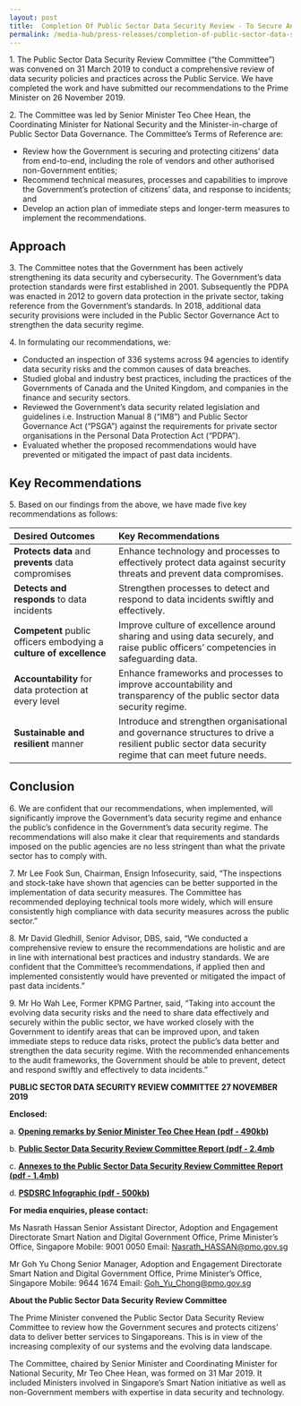```yaml
---
layout: post
title:  Completion Of Public Sector Data Security Review - To Secure And Protect Citizens’ Data
permalink: /media-hub/press-releases/completion-of-public-sector-data-security-review-to-secure-and-protect-citizens-data
---
```


1\. The Public Sector Data Security Review Committee (“the Committee”) was convened on 31 March 2019 to conduct a comprehensive review of data security policies and practices across the Public Service. We have completed the work and have submitted our recommendations to the Prime Minister on 26 November 2019.

2\. The Committee was led by Senior Minister Teo Chee Hean, the Coordinating Minister for National Security and the Minister-in-charge of Public Sector Data Governance. The Committee’s Terms of Reference are:

  * Review how the Government is securing and protecting citizens’ data from end-to-end, including the role of vendors and other authorised non-Government entities;
  * Recommend technical measures, processes and capabilities to improve the Government’s protection of citizens’ data, and response to incidents; and
  * Develop an action plan of immediate steps and longer-term measures to implement the recommendations.

## Approach 

3\. The Committee notes that the Government has been actively strengthening its data security and cybersecurity. The Government’s data protection standards were first established in 2001. Subsequently the PDPA was enacted in 2012 to govern data protection in the private sector, taking reference from the Government’s standards. In 2018, additional data security provisions were included in the Public Sector Governance Act to strengthen the data security regime.

4\. In formulating our recommendations, we:

  * Conducted an inspection of 336 systems across 94 agencies to identify data security risks and the common causes of data breaches.
  * Studied global and industry best practices, including the practices of the Governments of Canada and the United Kingdom, and companies in the finance and security sectors.
  * Reviewed the Government’s data security related legislation and guidelines i.e. Instruction Manual 8 (“IM8”) and Public Sector Governance Act (“PSGA”) against the requirements for private sector organisations in the Personal Data Protection Act (“PDPA”).
  * Evaluated whether the proposed recommendations would have prevented or mitigated the impact of past data incidents.

## Key Recommendations

5\. Based on our findings from the above, we have made five key recommendations as follows:


| **Desired Outcomes**| **Key Recommendations** |
|:--------| :-------------|
| **Protects data** and **prevents** data compromises| Enhance technology and processes to effectively protect data against security threats and prevent data compromises.
|**Detects and responds** to data incidents |Strengthen processes to detect and respond to data incidents swiftly and effectively.|
|**Competent** public officers embodying a **culture of excellence**|Improve culture of excellence around sharing and using data securely, and raise public officers’ competencies in safeguarding data.|
|**Accountability** for data protection at every level|Enhance frameworks and processes to improve accountability and transparency of the public sector data security regime.|
|**Sustainable and resilient** manner|Introduce and strengthen organisational and governance structures to drive a resilient public sector data security regime that can meet future needs.|

## Conclusion

6\. We are confident that our recommendations, when implemented, will significantly improve the Government’s data security regime and enhance the public’s confidence in the Government’s data security regime. The recommendations will also make it clear that requirements and standards imposed on the public agencies are no less stringent than what the private sector has to comply with.

7\. Mr Lee Fook Sun, Chairman, Ensign Infosecurity, said, “The inspections and stock-take have shown that agencies can be better supported in the implementation of data security measures. The Committee has recommended deploying technical tools more widely, which will ensure consistently high compliance with data security measures across the public sector.”

8\. Mr David Gledhill, Senior Advisor, DBS, said, “We conducted a comprehensive review to ensure the recommendations are holistic and are in line with international best practices and industry standards. We are confident that the Committee’s recommendations, if applied then and implemented consistently would have prevented or mitigated the impact of past data incidents.”

9\. Mr Ho Wah Lee, Former KPMG Partner, said, “Taking into account the evolving data security risks and the need to share data effectively and securely within the public sector, we have worked closely with the Government to identify areas that can be improved upon, and taken immediate steps to reduce data risks, protect the public’s data better and strengthen the data security regime. With the recommended enhancements to the audit frameworks, the Government should be able to prevent, detect and respond swiftly and effectively to data incidents.”

**PUBLIC SECTOR DATA SECURITY REVIEW COMMITTEE**
**27 NOVEMBER 2019**

**Enclosed:**

a. **[Opening remarks by Senior Minister Teo Chee Hean (pdf - 490kb)](/files/press-releases/2019/opening-remarks-by-sm-teo-at-psdsrc-press-conference-27-nov-2019.pdf)**

b. **[Public Sector Data Security Review Committee Report (pdf - 2.4mb](/files/publications/psdsrc-main-report-Nov2019.pdf)**

c. **[Annexes to the Public Sector Data Security Review Committee Report (pdf - 1.4mb)](/files/publications/annexes-to-the-psdsrc-final-report.pdf)**

d. **[PSDSRC Infographic (pdf - 500kb)](/files/abt-smart-nation/psdsrc-infographic.pdf)**

**For media enquiries, please contact:**

Ms Nasrath Hassan
Senior Assistant Director, Adoption and Engagement Directorate
Smart Nation and Digital Government Office, Prime Minister’s Office, Singapore
Mobile: 9001 0050
Email: [Nasrath_HASSAN@pmo.gov.sg](mailto:Nasrath_HASSAN@pmo.gov.sg)

Mr Goh Yu Chong
Senior Manager, Adoption and Engagement Directorate
Smart Nation and Digital Government Office, Prime Minister’s Office, Singapore
Mobile: 9644 1674
Email: [Goh_Yu_Chong@pmo.gov.sg](mailto:Goh_Yu_Chong@pmo.gov.sg)

**About the Public Sector Data Security Review Committee**

The Prime Minister convened the Public Sector Data Security Review Committee to review how the Government secures and protects citizens’ data to deliver better services to Singaporeans. This is in view of the increasing complexity of our systems and the evolving data landscape.

The Committee, chaired by Senior Minister and Coordinating Minister for National Security, Mr Teo Chee Hean, was formed on 31 Mar 2019. It included Ministers involved in Singapore’s Smart Nation initiative as well as non-Government members with expertise in data security and technology.
